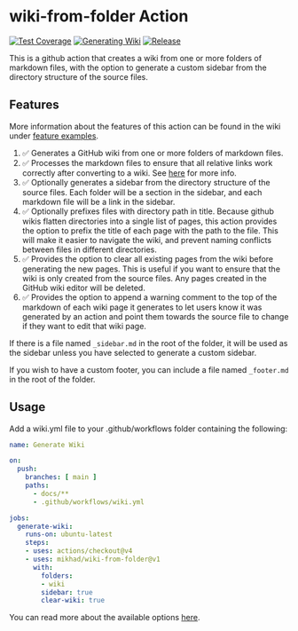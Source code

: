 # wiki-from-folder Action
[![Test Coverage](https://mikhad.github.io/wiki-from-folder/badges/coverage.svg)](https://github.com/MikhaD/wiki-from-folder/actions/workflows/coverage.yml)
[![Generating Wiki](https://github.com/MikhaD/wiki-from-folder/actions/workflows/wiki.yml/badge.svg)](https://github.com/MikhaD/wiki-from-folder/actions/workflows/wiki.yml)
[![Release](https://img.shields.io/github/v/release/mikhad/wiki-from-folder)](https://github.com/MikhaD/wiki-from-folder/releases/latest)

This is a github action that creates a wiki from one or more folders of markdown files, with the option to generate a custom sidebar from the directory structure of the source files.

## Features
More information about the features of this action can be found in the wiki under [feature examples](https://github.com/MikhaD/wiki-from-folder/wiki/features).
1. ✅ Generates a GitHub wiki from one or more folders of markdown files.
1. ✅ Processes the markdown files to ensure that all relative links work correctly after converting to a wiki. See [here](https://github.com/MikhaD/wiki-from-folder/wiki/link-processing) for more info.
1. ✅ Optionally generates a sidebar from the directory structure of the source files. Each folder will be a section in the sidebar, and each markdown file will be a link in the sidebar.
1. ✅ Optionally prefixes files with directory path in title. Because github wikis flatten directories into a single list of pages, this action provides the option to prefix the title of each page with the path to the file. This will make it easier to navigate the wiki, and prevent naming conflicts between files in different directories.
1. ✅ Provides the option to clear all existing pages from the wiki before generating the new pages. This is useful if you want to ensure that the wiki is only created from the source files. Any pages created in the GitHub wiki editor will be deleted.
1. ✅ Provides the option to append a warning comment to the top of the markdown of each wiki page it generates to let users know it was generated by an action and point them towards the source file to change if they want to edit that wiki page.

If there is a file named `_sidebar.md` in the root of the folder, it will be used as the sidebar unless you have selected to generate a custom sidebar.

If you wish to have a custom footer, you can include a file named `_footer.md` in the root of the folder.

## Usage
Add a wiki.yml file to your .github/workflows folder containing the following:
```yaml
name: Generate Wiki

on:
  push:
    branches: [ main ]
    paths:
      - docs/**
      - .github/workflows/wiki.yml

jobs:
  generate-wiki:
    runs-on: ubuntu-latest
    steps:
    - uses: actions/checkout@v4
    - uses: mikhad/wiki-from-folder@v1
      with:
        folders:
        - wiki
        sidebar: true
        clear-wiki: true
```

You can read more about the available options [here](https://github.com/MikhaD/wiki-from-folder/wiki).